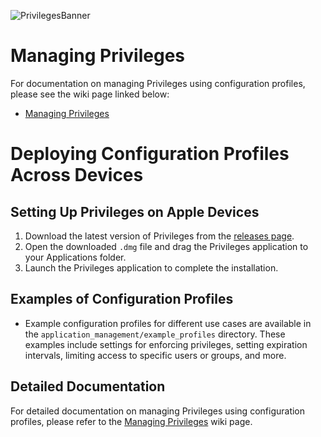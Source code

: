 ![PrivilegesBanner](https://github.com/SAP/macOS-enterprise-privileges/blob/main/readme_images/privileges_banner.gif)

# Managing Privileges

For documentation on managing Privileges using configuration profiles, please see the wiki page linked below:

* [Managing Privileges](https://github.com/SAP/macOS-enterprise-privileges/wiki/Managing-Privileges)

# Deploying Configuration Profiles Across Devices

## Setting Up Privileges on Apple Devices

1. Download the latest version of Privileges from the [releases page](https://github.com/SAP/macOS-enterprise-privileges/releases).
2. Open the downloaded `.dmg` file and drag the Privileges application to your Applications folder.
3. Launch the Privileges application to complete the installation.

## Examples of Configuration Profiles

- Example configuration profiles for different use cases are available in the `application_management/example_profiles` directory. These examples include settings for enforcing privileges, setting expiration intervals, limiting access to specific users or groups, and more.

## Detailed Documentation

For detailed documentation on managing Privileges using configuration profiles, please refer to the [Managing Privileges](https://github.com/SAP/macOS-enterprise-privileges/wiki/Managing-Privileges) wiki page.
